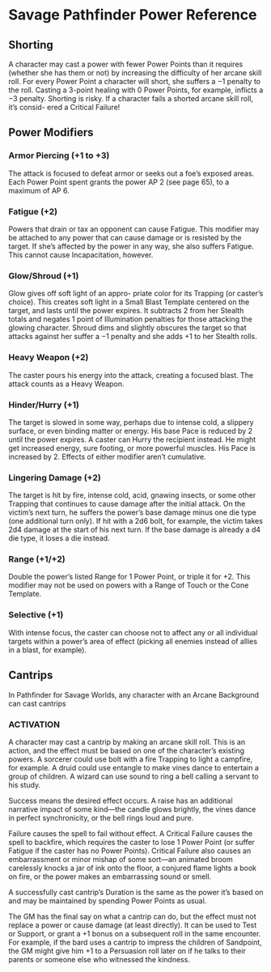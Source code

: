 
# Savage Pathfinder Power Reference

## Shorting

A character may cast a power with fewer Power Points than it requires (whether she has them or not) by increasing the difficulty of her arcane skill roll. For every Power Point a character will short, she suffers a −1 penalty to the roll. Casting a 3-point healing with 0 Power Points, for example, inflicts a −3 penalty. Shorting is risky. If a character fails a shorted arcane skill roll, it’s consid- ered a Critical Failure!

## Power Modifiers

### Armor Piercing (+1 to +3)
The attack is focused to defeat armor or seeks out a foe’s exposed areas. Each Power Point spent grants the power AP 2 (see page 65), to a maximum of AP 6.

### Fatigue (+2)
Powers that drain or tax an opponent can cause Fatigue. This modifier may be attached to any power that can cause damage or is resisted by the target. If she’s affected by the power in any way, she also suffers Fatigue. This cannot cause Incapacitation, however.

### Glow/Shroud (+1)
Glow gives off soft light of an appro- priate color for its Trapping (or caster’s choice). This creates soft light in a Small Blast Template centered on the target, and lasts until the power expires. It subtracts 2 from her Stealth totals and negates 1 point of Illumination penalties for those attacking the glowing character. Shroud dims and slightly obscures the target so that attacks against her suffer a −1 penalty and she adds +1 to her Stealth rolls.

### Heavy Weapon (+2)
The caster pours his energy into the attack, creating a focused blast. The attack counts as a Heavy Weapon.

### Hinder/Hurry (+1)
The target is slowed in some way, perhaps due to intense cold, a slippery surface, or even binding matter or energy. His base Pace is reduced by 2 until the power expires. A caster can Hurry the recipient instead. He might get increased energy, sure footing, or more powerful muscles. His Pace is increased by 2.  Effects of either modifier aren’t cumulative.

### Lingering Damage (+2)
The target is hit by fire, intense cold, acid, gnawing insects, or some other Trapping that continues to cause damage after the initial attack. On the victim’s next turn, he suffers the power’s base damage minus one die type (one additional turn only). If hit with a 2d6 bolt, for example, the victim takes 2d4 damage at the start of his next turn. If the base damage is already a d4 die type, it loses a die instead.

### Range (+1/+2)
Double the power’s listed Range for 1 Power Point, or triple it for +2. This modifier may not be used on powers with a Range of Touch or the Cone Template.
### Selective (+1)
With intense focus, the caster can choose not to affect any or all individual targets within a power’s area of effect (picking all enemies instead of allies in a blast, for example).

## Cantrips

In Pathfinder for Savage Worlds, any character with an Arcane Background can cast cantrips

### ACTIVATION
A character may cast a cantrip by making an arcane skill roll. This is an action, and the effect must be based on one of the character’s existing powers. A sorcerer could use bolt with a fire Trapping to light a campfire, for example. A druid could use entangle to make vines dance to entertain a group of children. A wizard can use sound to ring a bell calling a servant to his study.

Success means the desired effect occurs. A raise has an additional narrative impact of some kind—the candle glows brightly, the vines dance in perfect synchronicity, or the bell rings loud and pure.

Failure causes the spell to fail without effect. A Critical Failure causes the spell to backfire, which requires the caster to lose 1 Power Point (or suffer Fatigue if the caster has no Power Points). Critical Failure also causes an embarrassment or minor mishap of some sort—an animated broom carelessly knocks a jar of ink onto the floor, a conjured flame lights a book on fire, or the power makes an embarrassing sound or smell.

A successfully cast cantrip’s Duration is the same as the power it’s based on and may be maintained by spending Power Points as usual.

The GM has the final say on what a cantrip can do, but the effect must not replace a power or cause damage (at least directly). It can be used to Test or Support, or grant a +1 bonus on a subsequent roll in the same encounter. For example, if the bard uses a cantrip to impress the children of Sandpoint, the GM might give him +1 to a Persuasion roll later on if he talks to their parents or someone else who witnessed the kindness.
